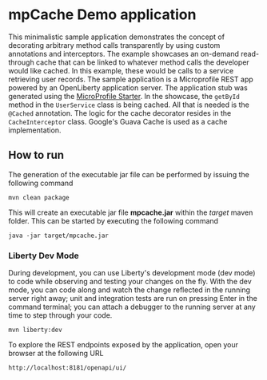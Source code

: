 # mpCache Demo application

This minimalistic sample application demonstrates the concept of decorating arbitrary method calls transparently by using custom annotations and interceptors. The example showcases an on-demand read-through cache that can be linked to whatever method calls the developer would like cached. In this example, these would be calls to a service retrieving user records.
The sample application is a Microprofile REST app powered by an OpenLiberty application server. The application stub was generated using the [MicroProfile Starter](https://start.microprofile.io).
In the showcase, the `getById` method in the `UserService` class is being cached. All that is needed is the `@Cached` annotation. The logic for the cache decorator resides in the `CacheInterceptor` class. Google's Guava Cache is used as a cache implementation.

## How to run

The generation of the executable jar file can be performed by issuing the following command

    mvn clean package

This will create an executable jar file **mpcache.jar** within the _target_ maven folder. This can be started by executing the following command

    java -jar target/mpcache.jar


### Liberty Dev Mode

During development, you can use Liberty's development mode (dev mode) to code while observing and testing your changes on the fly.
With the dev mode, you can code along and watch the change reflected in the running server right away; 
unit and integration tests are run on pressing Enter in the command terminal; you can attach a debugger to the running server at any time to step through your code.

    mvn liberty:dev


To explore the REST endpoints exposed by the application, open your browser at the following URL

    http://localhost:8181/openapi/ui/















